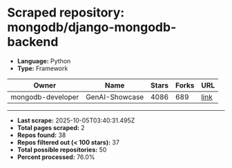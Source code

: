 # Scraped repository: mongodb/django-mongodb-backend
* **Language:** Python
* **Type:** Framework

| Owner | Name | Stars | Forks | URL |
|---|---|---|---|---|
| mongodb-developer | GenAI-Showcase | 4086 | 689 | [link](https://github.com/mongodb-developer/GenAI-Showcase) |

---
* **Last scrape:** 2025-10-05T03:40:31.495Z
* **Total pages scraped:** 2
* **Repos found:** 38
* **Repos filtered out (< 100 stars):** 37
* **Total possible repositories:** 50
* **Percent processed:** 76.0%

